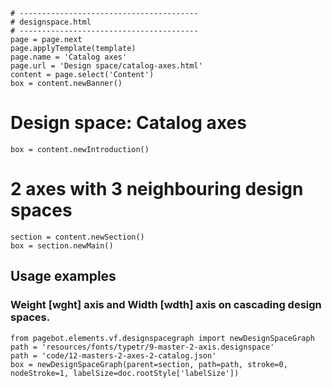 ~~~
# ----------------------------------------
# designspace.html
# ----------------------------------------
page = page.next
page.applyTemplate(template)  
page.name = 'Catalog axes'
page.url = 'Design space/catalog-axes.html'
content = page.select('Content')
box = content.newBanner()
~~~

# Design space: Catalog axes

~~~
box = content.newIntroduction()
~~~

# 2 axes with 3 neighbouring design spaces

~~~
section = content.newSection()
box = section.newMain()
~~~

## Usage examples

### Weight **[wght]** axis and Width **[wdth]** axis on cascading design spaces. 

~~~
from pagebot.elements.vf.designspacegraph import newDesignSpaceGraph
path = 'resources/fonts/typetr/9-master-2-axis.designspace'
path = 'code/12-masters-2-axes-2-catalog.json'
box = newDesignSpaceGraph(parent=section, path=path, stroke=0, nodeStroke=1, labelSize=doc.rootStyle['labelSize'])
~~~